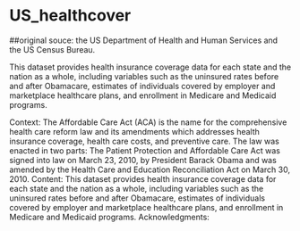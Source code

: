 # US_healthcover

##original souce: the US Department of Health and Human Services and the US Census Bureau.

This dataset provides health insurance coverage data for each state and the nation as a whole, including variables such as the uninsured rates before and after Obamacare, estimates of individuals covered by employer and marketplace healthcare plans, and enrollment in Medicare and Medicaid programs.

Context:
The Affordable Care Act (ACA) is the name for the comprehensive health care reform law and its
amendments which addresses health insurance coverage, health care costs, and preventive care. The law
was enacted in two parts: The Patient Protection and Affordable Care Act was signed into law on March
23, 2010, by President Barack Obama and was amended by the Health Care and Education Reconciliation
Act on March 30, 2010.
Content:
This dataset provides health insurance coverage data for each state and the nation as a whole, including
variables such as the uninsured rates before and after Obamacare, estimates of individuals covered by
employer and marketplace healthcare plans, and enrollment in Medicare and Medicaid programs.
Acknowledgments:
